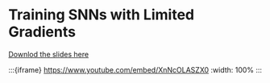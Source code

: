 # Training SNNs with Limited Gradients

[Downlod the slides here](W5-V1-limited-gradients.pptx)

:::{iframe} https://www.youtube.com/embed/XnNcOLASZX0
:width: 100%
:::